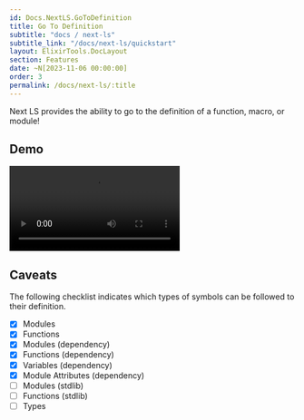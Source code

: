 ```yaml
---
id: Docs.NextLS.GoToDefinition
title: Go To Definition
subtitle: "docs / next-ls"
subtitle_link: "/docs/next-ls/quickstart"
layout: ElixirTools.DocLayout
section: Features
date: ~N[2023-11-06 00:00:00]
order: 3
permalink: /docs/next-ls/:title
---
```


Next LS provides the ability to go to the definition of a function, macro, or module!

## Demo

<video src="https://f005.backblazeb2.com/file/elixir-tools/next-ls-goto-definition.mp4" controls></video>

## Caveats

The following checklist indicates which types of symbols can be followed to their definition.

- [x] Modules
- [x] Functions
- [x] Modules (dependency)
- [x] Functions (dependency)
- [x] Variables (dependency)
- [x] Module Attributes (dependency)
- [ ] Modules (stdlib)
- [ ] Functions (stdlib)
- [ ] Types
